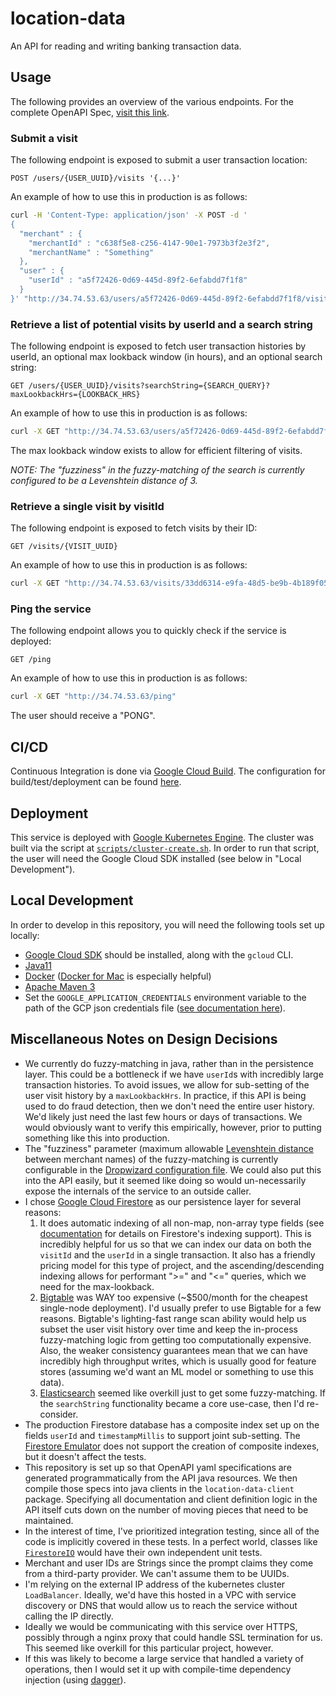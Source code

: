# location-data
An API for reading and writing banking transaction data.

## Usage
The following provides an overview of the various endpoints.
For the complete OpenAPI Spec, [visit this link](http://34.74.53.63/swagger).

### Submit a visit
The following endpoint is exposed to submit a user transaction location: 
```
POST /users/{USER_UUID}/visits '{...}'
```

An example of how to use this in production is as follows:
```bash
curl -H 'Content-Type: application/json' -X POST -d '
{
  "merchant" : {
    "merchantId" : "c638f5e8-c256-4147-90e1-7973b3f2e3f2",
    "merchantName" : "Something"
  },
  "user" : {
    "userId" : "a5f72426-0d69-445d-89f2-6efabdd7f1f8"
  }
}' "http://34.74.53.63/users/a5f72426-0d69-445d-89f2-6efabdd7f1f8/visits"
```

### Retrieve a list of potential visits by userId and a search string
The following endpoint is exposed to fetch user transaction histories by userId, an optional max lookback window (in hours),
and an optional search string:
```
GET /users/{USER_UUID}/visits?searchString={SEARCH_QUERY}?maxLookbackHrs={LOOKBACK_HRS}
```

An example of how to use this in production is as follows:
```bash
curl -X GET "http://34.74.53.63/users/a5f72426-0d69-445d-89f2-6efabdd7f1f8/visits?searchString=Something&maxLookbackHrs=10"
```

The max lookback window exists to allow for efficient filtering of visits.

_NOTE: The "fuzziness" in the fuzzy-matching of the search is currently configured to be a Levenshtein distance of 3._

### Retrieve a single visit by visitId
The following endpoint is exposed to fetch visits by their ID:
```
GET /visits/{VISIT_UUID}
```

An example of how to use this in production is as follows:
```bash
curl -X GET "http://34.74.53.63/visits/33dd6314-e9fa-48d5-be9b-4b189f05e660"
```

### Ping the service
The following endpoint allows you to quickly check if the service is deployed:
```
GET /ping
```

An example of how to use this in production is as follows:
```bash
curl -X GET "http://34.74.53.63/ping"
```
The user should receive a "PONG".

## CI/CD
Continuous Integration is done via [Google Cloud Build](https://cloud.google.com/cloud-build).
The configuration for build/test/deployment can be found [here](cloudbuild.yaml).

## Deployment
This service is deployed with [Google Kubernetes Engine](https://cloud.google.com/kubernetes-engine).
The cluster was built via the script at [`scripts/cluster-create.sh`](scripts/cluster-create.sh).
In order to run that script, the user will need the Google Cloud SDK installed (see below in "Local Development").

## Local Development
In order to develop in this repository, you will need the following tools set up locally:

- [Google Cloud SDK](https://cloud.google.com/sdk) should be installed, along with the `gcloud` CLI.
- [Java11](https://www.oracle.com/java/technologies/javase-jdk11-downloads.html)
- [Docker](https://www.docker.com/) ([Docker for Mac](https://docs.docker.com/docker-for-mac/install/) is especially helpful)
- [Apache Maven 3](https://maven.apache.org/)
- Set the `GOOGLE_APPLICATION_CREDENTIALS` environment variable to the path of the GCP json credentials file 
([see documentation here](https://cloud.google.com/docs/authentication/getting-started)).

## Miscellaneous Notes on Design Decisions
- We currently do fuzzy-matching in java, rather than in the persistence layer. This could be a bottleneck
if we have `userId`s with incredibly large transaction histories. To avoid issues, we allow for sub-setting of
the user visit history by a `maxLookbackHrs`. In practice, if this API is being used to do fraud detection,
then we don't need the entire user history. We'd likely just need the last few hours or days of transactions. We would
obviously want to verify this empirically, however, prior to putting something like this into production.
- The "fuzziness" parameter (maximum allowable [Levenshtein distance](https://en.wikipedia.org/wiki/Levenshtein_distance)
between merchant names) of the fuzzy-matching is currently configurable in the
[Dropwizard configuration file](location-data-service/src/main/resources/locationdataservice.yaml). We could also
put this into the API easily, but it seemed like doing so would un-necessarily expose the internals of the
service to an outside caller.
- I chose [Google Cloud Firestore](https://cloud.google.com/firestore) as our persistence layer for several reasons:
   1) It does automatic indexing of all non-map, non-array type fields
      (see [documentation](https://firebase.google.com/docs/firestore/query-data/index-overview#single-field-indexes)
      for details on Firestore's indexing support). This is incredibly helpful for us so that we can index
      our data on both the `visitId` and the `userId` in a single transaction. It also has a friendly pricing model
      for this type of project, and the ascending/descending indexing allows for performant ">=" and "<=" queries,
      which we need for the max-lookback.
   2) [Bigtable](https://cloud.google.com/bigtable) was WAY too expensive (~$500/month for the cheapest single-node deployment).
      I'd usually prefer to use Bigtable for a few reasons. Bigtable's lighting-fast range scan ability would help us subset the user
      visit history over time and keep the in-process fuzzy-matching logic from getting too computationally expensive.
      Also, the weaker consistency guarantees mean that we can have incredibly high throughput writes, which
      is usually good for feature stores (assuming we'd want an ML model or something to use this data).
   3) [Elasticsearch](https://www.elastic.co) seemed like overkill just to get some fuzzy-matching. If the `searchString`
      functionality became a core use-case, then I'd re-consider.
- The production Firestore database has a composite index set up on the fields `userId` and `timestampMillis` to support
joint sub-setting. The [Firestore Emulator](https://github.com/maximelebastard/firestore-emulator-docker) does
not support the creation of composite indexes, but it doesn't affect the tests.
- This repository is set up so that OpenAPI yaml specifications are generated programmatically from the API java resources. We
then compile those specs into java clients in the `location-data-client` package. Specifying all documentation and
client definition logic in the API itself cuts down on the number of moving pieces that need to be maintained.
- In the interest of time, I've prioritized integration testing, since all of the code is implicitly covered
in these tests. In a perfect world, classes like
[`FirestoreIO`](location-data-service/src/main/java/com/current/location/persistence/FirestoreIO.java)
would have their own independent unit tests.
- Merchant and user IDs are Strings since the prompt claims they come from a third-party provider. We can't assume them
to be UUIDs.
- I'm relying on the external IP address of the kubernetes cluster `LoadBalancer`. Ideally, we'd have this hosted in a
VPC with service discovery or DNS that would allow us to reach the service without calling the IP directly.
- Ideally we would be communicating with this service over HTTPS, possibly through a nginx proxy that could handle
SSL termination for us. This seemed like overkill for this particular project, however.
- If this was likely to become a large service that handled a variety of operations,
then I would set it up with compile-time dependency injection (using [dagger](https://github.com/google/dagger)).
